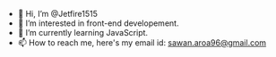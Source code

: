 - 👋 Hi, I’m @Jetfire1515
- 👀 I’m interested in front-end developement.
- 🌱 I’m currently learning JavaScript.
- 📫 How to reach me, here's my email id: sawan.aroa96@gmail.com

<!---
Jetfire1515/Jetfire1515 is a ✨ special ✨ repository because its `README.md` (this file) appears on your GitHub profile.
You can click the Preview link to take a look at your changes.
--->
